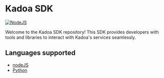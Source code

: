 # Kadoa SDK

[![NodeJS](https://github.com/kadoa-org/kadoa-sdk/actions/workflows/node.yml/badge.svg)](https://github.com/kadoa-org/kadoa-sdk/actions/workflows/node.yml)

Welcome to the Kadoa SDK repository! This SDK provides developers with tools and libraries to interact with Kadoa's services seamlessly.


## Languages supported

- [nodeJS](/node)
- [Python](/python)
